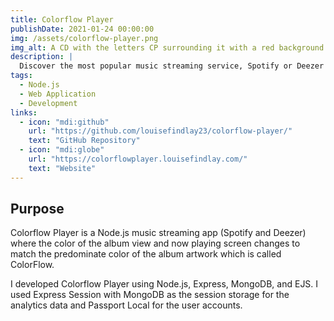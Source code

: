 ```yaml
---
title: Colorflow Player
publishDate: 2021-01-24 00:00:00
img: /assets/colorflow-player.png
img_alt: A CD with the letters CP surrounding it with a red background
description: |
  Discover the most popular music streaming service, Spotify or Deezer with Colorflow Player, a music streaming app with ColorFlow UI that split tests these two services.
tags:
  - Node.js
  - Web Application
  - Development
links:
  - icon: "mdi:github"
    url: "https://github.com/louisefindlay23/colorflow-player/"
    text: "GitHub Repository"
  - icon: "mdi:globe"
    url: "https://colorflowplayer.louisefindlay.com/"
    text: "Website"
---
```


## Purpose

Colorflow Player is a Node.js music streaming app (Spotify and Deezer) where the color of the album view and now playing screen changes to match the predominate color of the album artwork which is called ColorFlow.

I developed Colorflow Player using Node.js, Express, MongoDB, and EJS. I used Express Session with MongoDB as the session storage for the analytics data and Passport Local for the user accounts.